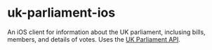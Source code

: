 # uk-parliament-ios

An iOS client for information about the UK parliament, inclusing bills, members, and details of votes. Uses the [UK Parliament API](https://developer.parliament.uk).
